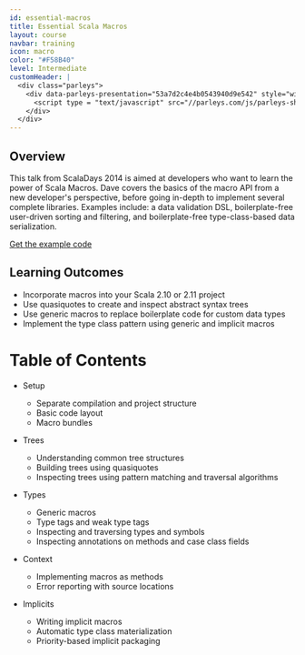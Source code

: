 ```yaml
---
id: essential-macros
title: Essential Scala Macros
layout: course
navbar: training
icon: macro
color: "#F58B40"
level: Intermediate
customHeader: |
  <div class="parleys">
    <div data-parleys-presentation="53a7d2c4e4b0543940d9e542" style="width:100%; height:400px">
      <script type = "text/javascript" src="//parleys.com/js/parleys-share.js"></script>
    </div>
  </div>
---
```



## Overview

This talk from ScalaDays 2014 is aimed at developers who want to learn the power of Scala Macros. Dave covers the basics of the macro API from a new developer's perspective, before going in-depth to implement several complete libraries. Examples include: a data validation DSL, boilerplate-free user-driven sorting and filtering, and boilerplate-free type-class-based data serialization.

<p class="text-center">
  <a class="btn btn-primary" href="https://github.com/underscoreio/essential-macros">
    Get the example code
  </a>
</p>

## Learning Outcomes

- Incorporate macros into your Scala 2.10 or 2.11 project
- Use quasiquotes to create and inspect abstract syntax trees
- Use generic macros to replace boilerplate code for custom data types
- Implement the type class pattern using generic and implicit macros

# Table of Contents

- Setup
  - Separate compilation and project structure
  - Basic code layout
  - Macro bundles

- Trees
  - Understanding common tree structures
  - Building trees using quasiquotes
  - Inspecting trees using pattern matching and traversal algorithms

- Types
  - Generic macros
  - Type tags and weak type tags
  - Inspecting and traversing types and symbols
  - Inspecting annotations on methods and case class fields

- Context
  - Implementing macros as methods
  - Error reporting with source locations

- Implicits
  - Writing implicit macros
  - Automatic type class materialization
  - Priority-based implicit packaging
